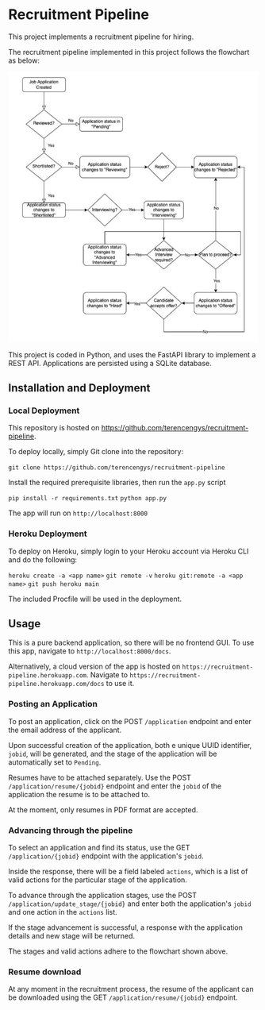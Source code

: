 # Recruitment Pipeline

This project implements a recruitment pipeline for hiring. 

The recruitment pipeline implemented in this project follows the flowchart as below:

![Recruitment Pipeline](flowchart.jpg?raw=true "Recruitment Pipeline")

This project is coded in Python, and uses the FastAPI library to implement a REST API. Applications are persisted using a SQLite database.

## Installation and Deployment

### Local Deployment

This repository is hosted on https://github.com/terencengys/recruitment-pipeline. 

To deploy locally, simply Git clone into the repository:

`git clone https://github.com/terencengys/recruitment-pipeline`

Install the required prerequisite libraries, then run the `app.py` script

`pip install -r requirements.txt`
`python app.py`

The app will run on `http://localhost:8000`

### Heroku Deployment

To deploy on Heroku, simply login to your Heroku account via Heroku CLI and do the following:

`heroku create -a <app name>`
`git remote -v`
`heroku git:remote -a <app name>`
`git push heroku main`

The included Procfile will be used in the deployment.

## Usage

This is a pure backend application, so there will be no frontend GUI. To use this app, navigate to `http://localhost:8000/docs`.

Alternatively, a cloud version of the app is hosted on `https://recruitment-pipeline.herokuapp.com`. Navigate to `https://recruitment-pipeline.herokuapp.com/docs` to use it.

### Posting an Application

To post an application, click on the POST `/application` endpoint and enter the email address of the applicant.

Upon successful creation of the application, both e unique UUID identifier, `jobid`, will be generated, and the stage of the application will be automatically set to `Pending`.

Resumes have to be attached separately. Use the POST `/application/resume/{jobid}` endpoint and enter the `jobid` of the application the resume is to be attached to.

At the moment, only resumes in PDF format are accepted.

### Advancing through the pipeline

To select an application and find its status, use the GET `/application/{jobid}` endpoint with the application's `jobid`. 

Inside the response, there will be a field labeled `actions`, which is a list of valid actions for the particular stage of the application. 

To advance through the application stages, use the POST `/application/update_stage/{jobid}` and enter both the application's `jobid` and one action in the `actions` list.

If the stage advancement is successful, a response with the application details and new stage will be returned.

The stages and valid actions adhere to the flowchart shown above.

### Resume download

At any moment in the recruitment process, the resume of the applicant can be downloaded using the GET `/application/resume/{jobid}` endpoint.